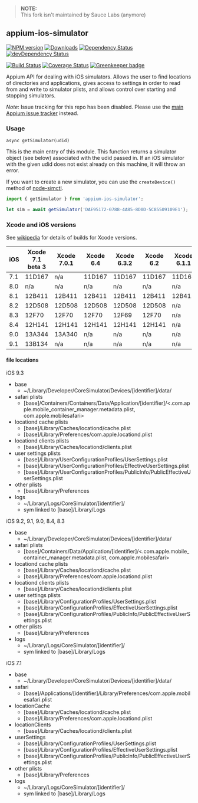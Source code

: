 >**NOTE:<br/>**
> This fork isn't maintained by Sauce Labs (anymore)

## appium-ios-simulator

[![NPM version](http://img.shields.io/npm/v/appium-ios-simulator.svg)](https://npmjs.org/package/appium-ios-simulator)
[![Downloads](http://img.shields.io/npm/dm/appium-ios-simulator.svg)](https://npmjs.org/package/appium-ios-simulator)
[![Dependency Status](https://david-dm.org/appium/appium-ios-simulator/master.svg)](https://david-dm.org/appium/appium-ios-simulator/master)
[![devDependency Status](https://david-dm.org/appium/appium-ios-simulator/master/dev-status.svg)](https://david-dm.org/appium/appium-ios-simulator/master#info=devDependencies)

[![Build Status](https://api.travis-ci.org/appium/appium-ios-simulator.png?branch=master)](https://travis-ci.org/appium/appium-ios-simulator)
[![Coverage Status](https://coveralls.io/repos/appium/appium-ios-simulator/badge.svg?branch=master)](https://coveralls.io/r/appium/appium-ios-simulator?branch=master)
[![Greenkeeper badge](https://badges.greenkeeper.io/appium/appium-ios-simulator.svg)](https://greenkeeper.io/)

Appium API for dealing with iOS simulators. Allows the user to find locations of directories and applications, gives access to settings in order to read from and write to simulator plists, and allows control over starting and stopping simulators.

*Note*: Issue tracking for this repo has been disabled. Please use the [main Appium issue tracker](https://github.com/appium/appium/issues) instead.

### Usage

`async getSimulator(udid)`

This is the main entry of this module.
This function returns a simulator object (see below) associated with the udid passed in. If an iOS simulator with the given udid does not exist already on this machine, it will throw an error.

If you want to create a new simulator, you can use the `createDevice()` method of [node-simctl](https://github.com/appium/node-simctl).

```js
import { getSimulator } from 'appium-ios-simulator';

let sim = await getSimulator('DAE95172-0788-4A85-8D0D-5C85509109E1');
```

### Xcode and iOS versions

See [wikipedia](https://en.wikipedia.org/wiki/Xcode#Xcode_5.0_-_7.x_.28with_arm64_support.29) for details of builds for Xcode versions.

| iOS | Xcode 7.1 beta 3 | Xcode 7.0.1    | Xcode 6.4 | Xcode 6.3.2 | Xcode 6.2 | Xcode 6.1.1 | Xcode 6.0.1 |
|-----|------------------|----------------|-----------|-------------|-----------|-------------|-------------|
| 7.1 | 11D167           | n/a            | 11D167    | 11D167      | 11D167    | 11D167      | 11D167      |
| 8.0 | n/a              | n/a            | n/a       | n/a         | n/a       | n/a         | 12A365      |
| 8.1 | 12B411           | 12B411         | 12B411    | 12B411      | 12B411    | 12B411      | 12B411      |
| 8.2 | 12D508           | 12D508         | 12D508    | 12D508      | 12D508    | n/a         | n/a         |
| 8.3 | 12F70            | 12F70          | 12F70     | 12F69       | 12F70     | n/a         | n/a         |
| 8.4 | 12H141           | 12H141         | 12H141    | 12H141      | 12H141    | n/a         | n/a         |
| 9.0 | 13A344           | 13A340         | n/a       | n/a         | n/a       | n/a         | n/a         |
| 9.1 | 13B134           | n/a            | n/a       | n/a         | n/a       | n/a         | n/a         |


#### file locations

iOS 9.3
  - base
    - ~/Library/Developer/CoreSimulator/Devices/[identifier]/data/
  - safari plists
    - [base]/Containers/Containers/Data/Application/[identifier]/<.com.apple.mobile_container_manager.metadata.plist, com.apple.mobilesafari>
  - locationd cache plists
    - [base]/Library/Caches/locationd/cache.plist
    - [base]/Library/Preferences/com.apple.locationd.plist
  - locationd clients plists
    - [base]/Library/Caches/locationd/clients.plist
  - user settings plists
    - [base]/Library/UserConfigurationProfiles/UserSettings.plist
    - [base]/Library/UserConfigurationProfiles/EffectiveUserSettings.plist
    - [base]/Library/UserConfigurationProfiles/PublicInfo/PublicEffectiveUserSettings.plist
  - other plists
    - [base]/Library/Preferences
  - logs
    - ~/Library/Logs/CoreSimulator/[identifier]/
    - sym linked to [base]/Library/Logs

iOS 9.2, 9.1, 9.0, 8.4, 8.3
  - base
    - ~/Library/Developer/CoreSimulator/Devices/[identifier]/data/
  - safari plists
    - [base]/Containers/Data/Application/[identifier]/<.com.apple.mobile_container_manager.metadata.plist, com.apple.mobilesafari>
  - locationd cache plists
    - [base]/Library/Caches/locationd/cache.plist
    - [base]/Library/Preferences/com.apple.locationd.plist
  - locationd clients plists
    - [base]/Library/Caches/locationd/clients.plist
  - user settings plists
    - [base]/Library/ConfigurationProfiles/UserSettings.plist
    - [base]/Library/ConfigurationProfiles/EffectiveUserSettings.plist
    - [base]/Library/ConfigurationProfiles/PublicInfo/PublicEffectiveUserSettings.plist
  - other plists
    - [base]/Library/Preferences
  - logs
    - ~/Library/Logs/CoreSimulator/[identifier]/
    - sym linked to [base]/Library/Logs

iOS 7.1
  - base
    - ~/Library/Developer/CoreSimulator/Devices/[identifier]/data/
  - safari
    - [base]/Applications/[identifier]/Library/Preferences/com.apple.mobilesafari.plist
  - locationCache
    - [base]/Library/Caches/locationd/cache.plist
    - [base]/Library/Preferences/com.apple.locationd.plist
  - locationClients
    - [base]/Library/Caches/locationd/clients.plist
  - userSettings
    - [base]/Library/ConfigurationProfiles/UserSettings.plist
    - [base]/Library/ConfigurationProfiles/EffectiveUserSettings.plist
    - [base]/Library/ConfigurationProfiles/PublicInfo/PublicEffectiveUserSettings.plist
  - other plists
    - [base]/Library/Preferences
  - logs
    - ~/Library/Logs/CoreSimulator/[identifier]/
    - sym linked to [base]/Library/Logs
